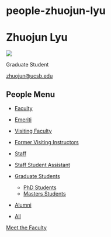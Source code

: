 # people-zhuojun-lyu

# Zhuojun Lyu

![](https://www.pstat.ucsb.edu/sites/default/files/styles/people_node/public/people/photo/Zhuojun%20Lyu_PSTAT%20Headshots_2024_0019.jpg?itok=pdElG4cz)

Graduate Student

[zhuojun@ucsb.edu](mailto:zhuojun@ucsb.edu)

## People Menu

- [Faculty](/people/academic "Faculty")
- [Emeriti](/people/emeriti "Emeriti")
- [Visiting Faculty](/people/visiting "Visiting Faculty")
- [Former Visiting Instructors](/people/lecturer "Former Visiting Instructors")
- [Staff](/people/staff)
- [Staff Student Assistant](/people/researcher "Staff Student Assistant")
- [Graduate Students](/people/student "Graduate Students")
  
  - [PhD Students](/people/student/phd "PhD Students")
  - [Masters Students](/people/student/masters "Masters Students")
- [Alumni](/people/alumni)
- [All](/people/all)

[Meet the Faculty](/people/meet-the-faculty)